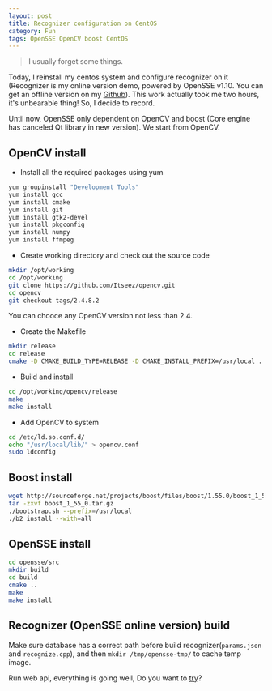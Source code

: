 ```yaml
---
layout: post
title: Recognizer configuration on CentOS
category: Fun
tags: OpenSSE OpenCV boost CentOS
---
```


> I usually forget some things.

Today, I reinstall my centos system and configure recognizer on it (Recognizer is my online version demo, powered by OpenSSE v1.10. You can get an offline version on my [Github](https://github.com/zddhub/opensse)). This work actually took me two hours, it's unbearable thing! So, I decide to record.

Until now, OpenSSE only dependent on OpenCV and boost (Core engine has canceled Qt library in new version). We start from OpenCV.

<!-- more -->

## OpenCV install

* Install all the required packages using yum

```sh
yum groupinstall "Development Tools"
yum install gcc
yum install cmake
yum install git
yum install gtk2-devel
yum install pkgconfig
yum install numpy 
yum install ffmpeg
```

* Create working directory and check out the source code

```sh
mkdir /opt/working
cd /opt/working
git clone https://github.com/Itseez/opencv.git
cd opencv
git checkout tags/2.4.8.2
```

You can chooce any OpenCV version not less than 2.4.

* Create the Makefile

```sh
mkdir release
cd release
cmake -D CMAKE_BUILD_TYPE=RELEASE -D CMAKE_INSTALL_PREFIX=/usr/local ..
```

* Build and install

```sh
cd /opt/working/opencv/release
make
make install
```

* Add OpenCV to system

```sh
cd /etc/ld.so.conf.d/
echo "/usr/local/lib/" > opencv.conf
sudo ldconfig
```

## Boost install

```sh
wget http://sourceforge.net/projects/boost/files/boost/1.55.0/boost_1_55_0.tar.gz
tar -zxvf boost_1_55_0.tar.gz
./bootstrap.sh --prefix=/usr/local
./b2 install --with=all
``` 

## OpenSSE install

```sh
cd opensse/src
mkdir build
cd build
cmake ..
make
make install
```

## Recognizer (OpenSSE online version) build

Make sure database has a correct path before build recognizer(`params.json` and `recognize.cpp`), and then `mkdir /tmp/opensse-tmp/` to cache temp image.

Run web api, everything is going well, Do you want to [try](http://online.opensse.com/)?

